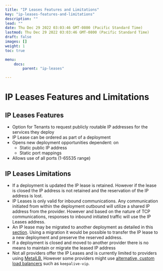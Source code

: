 ```yaml
---
title: "IP Leases Features and Limitations"
key: "ip-leases-features-and-limitations"
description: ""
lead: ""
date: Thu Dec 29 2022 03:03:46 GMT-0800 (Pacific Standard Time)
lastmod: Thu Dec 29 2022 03:03:46 GMT-0800 (Pacific Standard Time)
draft: false
images: []
weight: 1
toc: true

menu:
    docs:
        parent: "ip-leases"

---
```

IP Leases Features and Limitations
==================================

IP Leases Features
------------------

*   Option for Tenants to request publicly routable IP addresses for the services they deploy
*   IP Lease can be ordered as part of a deployment
*   Opens new deployment opportunities dependent: on
    *   Static public IP address
    *   Static port mappings
*   Allows use of all ports (1-65535 range)

IP Leases Limitations
---------------------

*   If a deployment is updated the IP lease is retained. However if the lease is closed the IP address is not retained and the reservation of the IP address is lost.
*   IP Leases is only valid for inbound communications. Any communication initiated from within the deployment outbound will utilize a shared IP address from the provider. However and based on the nature of TCP communications, responses to inbound initiated traffic will use the IP Leases address.
*   An IP lease may be migrated to another deployment as detailed in this [section](ip-leases-migration.md). Using a migration it would be possible to transfer the IP lease to a new deployment and preserve the reserved address.
*   If a deployment is closed and moved to another provider there is no means to maintain or migrate the leased IP address
*   Not all providers offer the IP Leases and is currently limited to providers using [MetalLB.](https://metallb.universe.tf/installation/clouds/) However some providers might use [alternative, custom load balancers](https://metallb.universe.tf/installation/clouds/#alternatives) such as `keepalive-vip`.